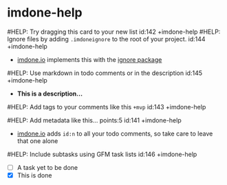 imdone-help
====
#HELP: Try dragging this card to your new list id:142 +imdone-help
#HELP: Ignore files by adding `.imdoneignore` to the root of your project. id:144 +imdone-help
- [imdone.io](https://imdone.io) implements this with the [ignore package](https://www.npmjs.com/package/ignore)

#HELP: Use markdown in todo comments or in the description id:145 +imdone-help
- **This is a description...**

#HELP: Add tags to your comments like this `+mvp` id:143 +imdone-help

#HELP: Add metadata like this... points:5 id:141 +imdone-help
- [imdone.io](https://imdone.io) adds `id:n` to all your todo comments, so take care to leave that one alone

#HELP: Include subtasks using GFM task lists id:146 +imdone-help
- [ ] A task yet to be done
- [x] This is done
